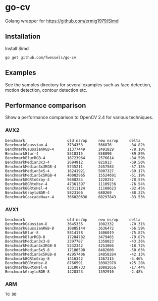 # go-cv

Golang wrapper for https://github.com/ermig1979/Simd

## Installation

Install Simd

```
go get github.com/fwessels/go-cv
```

## Examples

See the samples directory for several examples such as face detection, motion detection, contour detection etc.

## Performance comparison

Show a performance comparison to OpenCV 2.4 for various techniques.

### AVX2

```
benchmark                   old ns/op     new ns/op     delta
BenchmarkGaussian-4         3734353       566876        -84.82%
BenchmarkGaussianRGB-4      11377449      2491829       -78.10%
BenchmarkBlur-4             5518315       558090        -89.89%
BenchmarkBlurRGB-4          16723964      2576614       -84.59%
BenchmarkMedian3x3-4        2694912       821913        -69.50%
BenchmarkMedian3x3RGB-4     5735211       2457584       -57.15%
BenchmarkMedian5x5-4        16241921      5007327       -69.17%
BenchmarkMedian5x5RGB-4     40002965      15524691      -61.19%
BenchmarkBGRtoGray-4        5688284       1220252       -78.55%
BenchmarkBGRtoHsv-4         47361397      11109236      -76.54%
BenchmarkBGRtoHsl-4         63311124      11108623      -82.45%
BenchmarkGraytoBGR-4        5823166       680269        -88.32%
BenchmarkCascadeHaar-4      366020630     60297843      -83.53%
```

### AVX1

```
benchmark                   old ns/op     new ns/op     delta
BenchmarkGaussian-8         3645335       1082332       -70.31%
BenchmarkGaussianRGB-8      10885144      3636472       -66.59%
BenchmarkBlur-8             5814178       1406019       -75.82%
BenchmarkBlurRGB-8          17284782      3479465       -79.87%
BenchmarkMedian3x3-8        2397787       1358023       -43.36%
BenchmarkMedian3x3RGB-8     5232342       4253066       -18.72%
BenchmarkMedian5x5-8        17180590      8482600       -50.63%
BenchmarkMedian5x5RGB-8     42957406      24858284      -42.13%
BenchmarkBGRtoGray-8        1416342       1367315       -3.46%
BenchmarkBGRtoHsv-8         8766591       10982978      +25.28%
BenchmarkBGRtoHsl-8         13180733      10882656      -17.44%
BenchmarkGraytoBGR-8        1428323       1392910       -2.48%
```

### ARM

```
TO DO
```